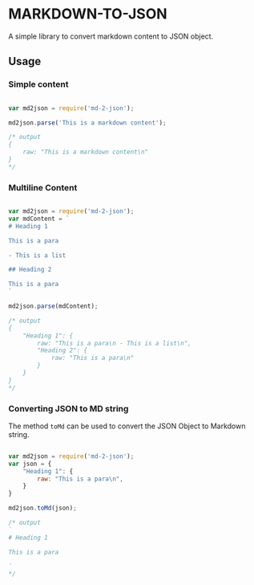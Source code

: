 # MARKDOWN-TO-JSON

A simple library to convert markdown content to JSON object.

## Usage

### Simple content

```js

var md2json = require('md-2-json');

md2json.parse('This is a markdown content');

/* output
{
    raw: "This is a markdown content\n"
}
*/

```

### Multiline Content

```js

var md2json = require('md-2-json');
var mdContent = `
# Heading 1

This is a para

- This is a list

## Heading 2

This is a para
`

md2json.parse(mdContent);

/* output
{
    "Heading 1": {
        raw: "This is a para\n - This is a list\n",
        "Heading 2": {
            raw: "This is a para\n"
        }
    }
}
*/

```

### Converting JSON to MD string

The method `toMd` can be used to convert the JSON Object to Markdown string.

```js

var md2json = require('md-2-json');
var json = {
    "Heading 1": {
        raw: "This is a para\n",
    }
}

md2json.toMd(json);

/* output
`
# Heading 1

This is a para

`
*/

```